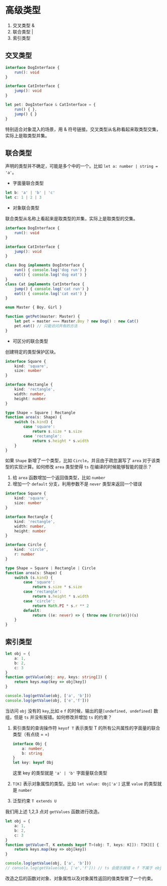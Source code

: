 # 高级类型

1. 交叉类型 &
2. 联合类型 |
3. 索引类型


## 交叉类型

```ts
interface DogInterface {
    run(): void
}

interface CatInterface {
    jump(): void
}

let pet: DogInterface & CatInterface = {
    run() { },
    jump() { }
}
```
特别适合对象混入的场景，用 & 符号链接。交叉类型从名称看起来取类型交集，实际上是取类型并集。

## 联合类型

声明的类型并不确定，可能是多个中的一个。比如 `let a: number | string = 'a'`。

- 字面量联合类型
```ts
let b: 'a' | 'b' | 'c'
let c: 1 | 2 | 3
```

- 对象联合类型

联合类型从名称上看起来是取类型的并集，实际上是取类型的交集。
```ts
interface DogInterface {
    run(): void
}

interface CatInterface {
    jump(): void
}

class Dog implements DogInterface {
    run() { console.log('dog run') }
    eat() { console.log('dog eat') }
}
class Cat implements CatInterface {
    jump() { console.log('cat run') }
    eat() { console.log('cat eat') }
}

enum Master { Boy, Girl }

function getPet(master: Master) {
    let pet = master === Master.Boy ? new Dog() : new Cat()
    pet.eat() // 只能访问共有的方法
}
```

- 可区分的联合类型

创建特定的类型保护区块。
```ts
interface Square {
    kind: 'square',
    size: number
}

interface Rectangle {
    kind: 'rectangle',
    width: number,
    height: number
}

type Shape = Square | Rectangle 
function area(s: Shape) {
    switch (s.kind) {
        case 'square':
            return s.size * s.size
        case 'rectangle':
            return s.height * s.width
    }
}
```

如果 `Shape` 新增了一个类型，比如 `Circle`，并且由于疏忽漏写了 `area` 对于该类型的实现计算。如何修改 `area` 类型使得 `ts` 在编译的时候能够智能的提示？

1. 给 `area` 函数增加一个返回值类型，比如 `number`
2. 增加一个 `default` 分支，利用参数不是 `never` 类型来返回一个错误

```ts
interface Square {
    kind: 'square',
    size: number
}

interface Rectangle {
    kind: 'rectangle',
    width: number,
    height: number
}

interface Circle {
    kind: 'circle',
    r: number
}

type Shape = Square | Rectangle | Circle
function area(s: Shape) {
    switch (s.kind) {
        case 'square':
            return s.size * s.size
        case 'rectangle':
            return s.height * s.width
        case 'circle':
            return Math.PI * s.r ** 2
        default:
            return ((e: never) => { throw new Error(e)})(s)
    }
}
```

## 索引类型
```ts
let obj = {
    a: 1,
    b: 2,
    c: 3
}
function getValue(obj: any, keys: string[]) {
    return keys.map(key => obj[key])
}

console.log(getValue(obj, ['a', 'b']))
console.log(getValue(obj, ['e','f']))
```
当访问 `obj` 没有的 `key`,比如 `e` `f` 的时候，输出的是`[undefined, undefined]` 数组，但是 `ts` 并没有报错。如何修改并增加 `ts` 的约束？

1. 索引类型的查询操作符 `keyof T` 表示类型 T 的所有公共属性的字面量的联合类型（有点绕 = =) 

    ```ts
    interface Obj {
        a: number,
        b: string
    }
    let key: keyof Obj 
    ```
    这里 key 的类型就是 `'a' | 'b'` 字面量联合类型

2. `T[K]` 表示对象属性的类型。比如 `let value: Obj['a']` 这里 `value` 的类型就是 `number`

3. 泛型约束 `T extends U`

我们用上述 1,2,3 点对 `getValues` 函数进行改造。

```ts
let obj = {
    a: 1,
    b: 2,
    c: 3
}
function getValue<T, K extends keyof T>(obj: T, keys: K[]): T[K][] {
    return keys.map(key => obj[key])
}

console.log(getValue(obj, ['a', 'b']))
// console.log(getValue(obj, ['e','f'])) // ts 会提示报错 e f 不属于 obj 的属性
```

改造之后的函数对对象、对象属性以及对象属性返回的值类型做了一个约束。
